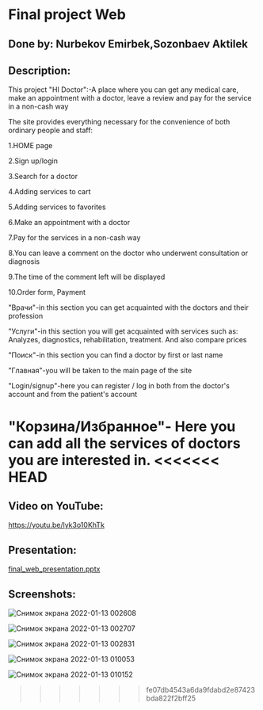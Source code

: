 # Final project  Web
## Done by: Nurbekov Emirbek,Sozonbaev Aktilek 

## Description: 

This project "HI Doctor":-A place where you can get any medical care, make an appointment with a doctor, leave a review and pay for the service in a non-cash way

The site provides everything necessary for the convenience of both ordinary people and staff:

  1.HOME page

  2.Sign up/login

  3.Search for a doctor

  4.Adding services to cart

  5.Adding services to favorites

  6.Make an appointment with a doctor

  7.Pay for the services in a non-cash way

  8.You can leave a comment on the doctor who underwent consultation or diagnosis

  9.The time of the comment left will be displayed

  10.Order form, Payment



"Врачи"-in this section you can get acquainted with the doctors and their profession

"Услуги"-in this section you will get acquainted with services such as:
Analyzes, diagnostics, rehabilitation, treatment. And also compare prices


"Поиск"-in this section you can find a doctor by first or last name

"Главная"-you will be taken to the main page of the site

"Login/signup"-here you can register / log in both from the doctor's account and from the patient's account

"Корзина/Избранное"- Here you can add all the services of doctors you are interested in.
<<<<<<< HEAD
=======
## Video on YouTube:
https://youtu.be/lyk3o10KhTk

## Presentation:
[final_web_presentation.pptx](https://github.com/Hi-Doctor-Emirbek/finalweb1/files/7857154/final_web_presentation.pptx)


## Screenshots:
![Снимок экрана 2022-01-13 002608](https://user-images.githubusercontent.com/91878899/149204423-8bb2dda3-751b-47cd-aaf7-0b880bf71d75.png)

![Снимок экрана 2022-01-13 002707](https://user-images.githubusercontent.com/91878899/149203944-6c4b116c-19f7-4609-a45b-2bb931c02488.png)

![Снимок экрана 2022-01-13 002831](https://user-images.githubusercontent.com/91878899/149204453-7de7e870-2fd3-4355-9bce-e065cef2dc11.png)

![Снимок экрана 2022-01-13 010053](https://user-images.githubusercontent.com/91878899/149204950-b3fc635e-9a66-4fcc-a320-7a06ae06fefb.png)

![Снимок экрана 2022-01-13 010152](https://user-images.githubusercontent.com/91878899/149204972-b893c07f-4a86-4c79-ae34-c82818c2ea17.png)



>>>>>>> fe07db4543a6da9fdabd2e87423bda822f2bff25
